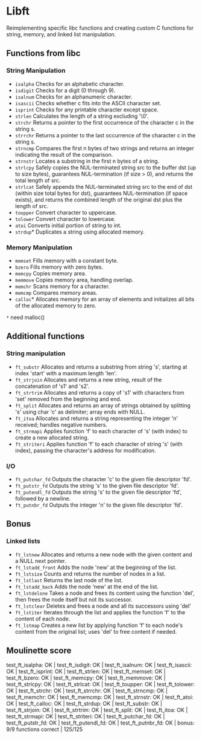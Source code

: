 # Libft
Reimplementing specific libc functions and creating custom C functions for string, memory, and linked list manipulation.

## Functions from libc

### String Manipulation 

* `isalpha` Checks for an alphabetic character.
* `isdigit` Checks for a digit (0 through 9).
* `isalnum` Checks for an alphanumeric character.
* `isascii` Checks whether c fits into the ASCII character set.
* `isprint` Checks for any printable character except space.
* `strlen`  Calculates the length of a string excluding '\0'.
* `strchr`  Returns a pointer to the first occurrence of the character c in the string s.
* `strrchr` Returns a pointer to the last occurrence of the character c in the string s.
* `strncmp` Compares the first n bytes of two strings and returns an integer indicating the result of the comparison. 
* `strnstr` Locates a substring in the first n bytes of a string.
* `strlcpy` Safely copies the NUL-terminated string src to the buffer dst (up to size bytes), guarantees NUL-termination (if size > 0), and returns the total length of src. 
* `strlcat` Safely appends the NUL-terminated string src to the end of dst (within size total bytes for dst), guarantees NUL-termination (if space exists), and returns the combined length of the original dst plus the length of src.
* `toupper` Convert character to uppercase.
* `tolower` Convert character to lowercase.
* `atoi` Converts initial portion of string to int.
* `strdup`* Duplicates a string using allocated memory.

### Memory Manipulation 
* `memset` Fills memory with a constant byte.
* `bzero` Fills memory with zero bytes.
* `memcpy` Copies memory area.
* `memmove` Copies memory area, handling overlap.
* `memchr` Scans memory for a character.
* `memcmp` Compares memory areas.
* `calloc`* Allocates memory for an array of elements and initializes all bits of the allocated memory to zero.

`*` need malloc()

## Additional functions

### String manipulation

* `ft_substr` Allocates and returns a substring from string 's', starting at index 'start' with a maximum length 'len'.
* `ft_strjoin` Allocates and returns a new string, result of the concatenation of 's1' and 's2'.
* `ft_strtrim` Allocates and returns a copy of 's1' with characters from 'set' removed from the beginning and end.
* `ft_split` Allocates and returns an array of strings obtained by splitting 's' using char 'c' as delimiter; array ends with NULL.
* `ft_itoa` Allocates and returns a string representing the integer 'n' received; handles negative numbers.
* `ft_strmapi` Applies function 'f' to each character of 's' (with index) to create a new allocated string.
* `ft_striteri` Applies function 'f' to each character of string 's' (with index), passing the character's address for modification.

### I/O

* `ft_putchar_fd` Outputs the character 'c' to the given file descriptor 'fd'.
* `ft_putstr_fd` Outputs the string 's' to the given file descriptor 'fd'.
* `ft_putendl_fd` Outputs the string 's' to the given file descriptor 'fd', followed by a newline.
* `ft_putnbr_fd` Outputs the integer 'n' to the given file descriptor 'fd'.

## Bonus

### Linked lists
* `ft_lstnew` Allocates and returns a new node with the given content and a NULL next pointer.
* `ft_lstadd_front` Adds the node 'new' at the beginning of the list.
* `ft_lstsize` Counts and returns the number of nodes in a list.
* `ft_lstlast` Returns the last node of the list.
* `ft_lstadd_back` Adds the node 'new' at the end of the list.
* `ft_lstdelone` Takes a node and frees its content using the function 'del', then frees the node itself but not its successor.
* `ft_lstclear` Deletes and frees a node and all its successors using 'del'
* `ft_lstiter` Iterates through the list and applies the function 'f' to the content of each node. 
* `ft_lstmap` Creates a new list by applying function 'f' to each node's content from the original list; uses 'del' to free content if needed.

## Moulinette score
test_ft_isalpha: OK | test_ft_isdigit: OK | test_ft_isalnum: OK | test_ft_isascii: OK | test_ft_isprint: OK | test_ft_strlen: OK | test_ft_memset: OK | test_ft_bzero: OK | test_ft_memcpy: OK | test_ft_memmove: OK | test_ft_strlcpy: OK | test_ft_strlcat: OK | test_ft_toupper: OK | test_ft_tolower: OK | test_ft_strchr: OK | test_ft_strrchr: OK | test_ft_strncmp: OK | test_ft_memchr: OK | test_ft_memcmp: OK | test_ft_strnstr: OK | test_ft_atoi: OK | test_ft_calloc: OK | test_ft_strdup: OK | test_ft_substr: OK | test_ft_strjoin: OK | test_ft_strtrim: OK | test_ft_split: OK | test_ft_itoa: OK | test_ft_strmapi: OK | test_ft_striteri: OK | test_ft_putchar_fd: OK | test_ft_putstr_fd: OK | test_ft_putendl_fd: OK | test_ft_putnbr_fd: OK | bonus: 9/9 functions correct | 125/125
